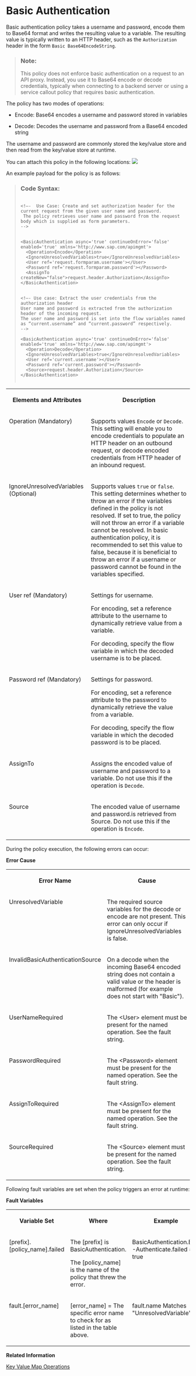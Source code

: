 <!-- loio693c0d1720644d57918ed77acc6a95ef -->

# Basic Authentication

Basic authentication policy takes a username and password, encode them to Base64 format and writes the resulting value to a variable. The resulting value is typically written to an HTTP header, such as the `Authorization` header in the form `Basic Base64EncodeString`.

> ### Note:  
> This policy does not enforce basic authentication on a request to an API proxy. Instead, you use it to Base64 encode or decode credentials, typically when connecting to a backend server or using a service callout policy that requires basic authentication.

The policy has two modes of operations:

-   Encode: Base64 encodes a username and password stored in variables

-   Decode: Decodes the username and password from a Base64 encoded string


The username and password are commonly stored the key/value store and then read from the key/value store at runtime.

You can attach this policy in the following locations: ![](images/Flow_policy_116062b.png)

An example payload for the policy is as follows:

> ### Code Syntax:  
> ```
> 
> <!–-  Use Case: Create and set authorization header for the current request from the given user name and password.
>  The policy retrieves user name and password from the request body which is supplied as form parameters.
> -->
> 
> 
> <BasicAuthentication async='true' continueOnError='false' enabled='true' xmlns='http://www.sap.com/apimgmt'>
> 	<Operation>Encode</Operation>
> 	<IgnoreUnresolvedVariables>true</IgnoreUnresolvedVariables>
> 	<User ref='request.formparam.username'></User>
> 	<Password ref='request.formparam.password'></Password>
> 	<AssignTo createNew="false">request.header.Authorization</AssignTo>
> </BasicAuthentication>
> 
> 
> <!–- Use case: Extract the user credentials from the authorization header
> User name and password is extracted from the authorization header of the incoming request.
> The user name and password is set into the flow variables named as “current.username” and “current.password” respectively.
> -->
> 
> <BasicAuthentication async='true' continueOnError='false' enabled='true' xmlns='http://www.sap.com/apimgmt'>
> 	<Operation>Decode</Operation>
> 	<IgnoreUnresolvedVariables>true</IgnoreUnresolvedVariables>
> 	<User ref='current.username'></User>
> 	<Password ref='current.password'></Password>
> 	<Source>request.header.Authorization</Source>
> </BasicAuthentication>
> 
> 
> ```


<table>
<tr>
<th valign="top">

**Elements and Attributes**

</th>
<th valign="top">

**Description**

</th>
</tr>
<tr>
<td valign="top">

Operation \(Mandatory\)

</td>
<td valign="top">

Supports values `Encode` or `Decode`. This setting will enable you to encode credentials to populate an HTTP header on an outbound request, or decode encoded credentials from HTTP header of an inbound request.

</td>
</tr>
<tr>
<td valign="top">

IgnoreUnresolvedVariables \(Optional\)

</td>
<td valign="top">

Supports values `true` or `false`. This setting determines whether to throw an error if the variables defined in the policy is not resolved. If set to true, the policy will not throw an error if a variable cannot be resolved. In basic authentication policy, it is recommended to set this value to false, because it is beneficial to throw an error if a username or password cannot be found in the variables specified.

</td>
</tr>
<tr>
<td valign="top">

User ref \(Mandatory\)

</td>
<td valign="top">

Settings for username.

For encoding, set a reference attribute to the username to dynamically retrieve value from a variable.

For decoding, specify the flow variable in which the decoded username is to be placed.

</td>
</tr>
<tr>
<td valign="top">

Password ref \(Mandatory\)

</td>
<td valign="top">

Settings for password.

For encoding, set a reference attribute to the password to dynamically retrieve the value from a variable.

For decoding, specify the flow variable in which the decoded password is to be placed.

</td>
</tr>
<tr>
<td valign="top">

AssignTo

</td>
<td valign="top">

Assigns the encoded value of username and password to a variable. Do not use this if the operation is `Decode`.

</td>
</tr>
<tr>
<td valign="top">

Source

</td>
<td valign="top">

The encoded value of username and password.is retrieved from Source. Do not use this if the operation is `Encode`.

</td>
</tr>
</table>

During the policy execution, the following errors can occur:

**Error Cause**


<table>
<tr>
<th valign="top">

Error Name

</th>
<th valign="top">

Cause

</th>
</tr>
<tr>
<td valign="top">

UnresolvedVariable

</td>
<td valign="top">

The required source variables for the decode or encode are not present. This error can only occur if IgnoreUnresolvedVariables is false.

</td>
</tr>
<tr>
<td valign="top">

InvalidBasicAuthenticationSource

</td>
<td valign="top">

On a decode when the incoming Base64 encoded string does not contain a valid value or the header is malformed \(for example does not start with "Basic"\).

</td>
</tr>
<tr>
<td valign="top">

UserNameRequired

</td>
<td valign="top">

The <User\> element must be present for the named operation. See the fault string.

</td>
</tr>
<tr>
<td valign="top">

PasswordRequired

</td>
<td valign="top">

The <Password\> element must be present for the named operation. See the fault string.

</td>
</tr>
<tr>
<td valign="top">

AssignToRequired

</td>
<td valign="top">

The <AssignTo\> element must be present for the named operation. See the fault string.

</td>
</tr>
<tr>
<td valign="top">

SourceRequired

</td>
<td valign="top">

The <Source\> element must be present for the named operation. See the fault string.

</td>
</tr>
</table>

Following fault variables are set when the policy triggers an error at runtime:

**Fault Variables**


<table>
<tr>
<th valign="top">

Variable Set

</th>
<th valign="top">

Where

</th>
<th valign="top">

Example

</th>
</tr>
<tr>
<td valign="top">

\[prefix\].\[policy\_name\].failed

</td>
<td valign="top">

The \[prefix\] is BasicAuthentication.

The \[policy\_name\] is the name of the policy that threw the error.

</td>
<td valign="top">

BasicAuthentication.BA-Authenticate.failed = true

</td>
</tr>
<tr>
<td valign="top">

fault.\[error\_name\]

</td>
<td valign="top">

\[error\_name\] = The specific error name to check for as listed in the table above.

</td>
<td valign="top">

fault.name Matches "UnresolvedVariable"

</td>
</tr>
</table>

**Related Information**  


[Key Value Map Operations](key-value-map-operations-b72dc3f.md "The key value map operations policy allows you to create a key value map and perform update, read, and delete operations on the map.")

